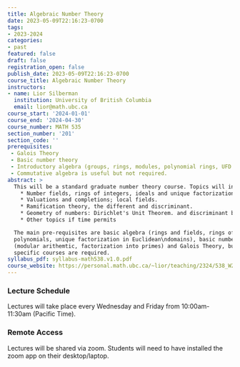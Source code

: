 ```yaml
---
title: Algebraic Number Theory
date: 2023-05-09T22:16:23-0700
tags:
- 2023-2024
categories:
- past
featured: false
draft: false
registration_open: false
publish_date: 2023-05-09T22:16:23-0700
course_title: Algebraic Number Theory
instructors:
- name: Lior Silberman
  institution: University of British Columbia
  email: lior@math.ubc.ca
course_start: '2024-01-01'
course_end: '2024-04-30'
course_number: MATH 535
section_number: '201'
section_code: ''
prerequisites:
 - Galois Theory
 - Basic number theory
 - Introductory algebra (groups, rings, modules, polynomial rings, UFD and PID).
 - Commutative algebra is useful but not required.
abstract: >
  This will be a standard graduate number theory course. Topics will include:
    * Number fields, rings of integers, ideals and unique factorization. Finiteness of the class group.
    * Valuations and completions; local fields.
    * Ramification theory, the different and discriminant.
    * Geometry of numbers: Dirichlet's Unit Theorem. and discriminant bounds.
    * Other topics if time permits

  The main pre-requisites are basic algebra (rings and fields, rings of
  polynomials, unique factorization in Euclidean\ndomains), basic number theory
  (modular arithemtic, factorization into primes) and Galois Theory, but no
  specific courses are required.
syllabus_pdf: syllabus-math538.v1.0.pdf
course_website: https://personal.math.ubc.ca/~lior/teaching/2324/538_W24/
---
```


### Lecture Schedule
Lectures will take place every Wednesday and Friday from 10:00am-11:30am (Pacific
Time).

### Remote Access
Lectures will be shared via zoom. Students will need to have installed the zoom
app on their desktop/laptop.
